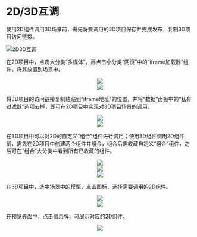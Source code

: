 # 2D/3D互调

使用2D组件调用3D场景前，需先将要调用的3D项目保存并完成发布，复制3D项目访问链接。

![2D3D互调](/images\qinghua\device-management\intermodulation.png)

在2D项目中，点击大分类“多媒体”，再点击小分类“网页”中的“iframe加载器”组件，将其放置到场景中。

<div align=center><img src ="/images\qinghua\device-management\multimedia-edit.png"/></div>

<div align=center><img src ="/images\qinghua\device-management\multimedia-edit-s.png"/></div>

将3D项目的访问链接复制粘贴到“iframe地址”的位置，并将“数据”面板中的“私有过滤器”选项去掉，即可在2D项目中实现对3D项目场景的调用。

<div align=center><img src ="/images\qinghua\device-management\iframe-load.png"/></div>

<div align=center><img src ="/images\qinghua\device-management\iframe-load-s.png"/></div>

在3D项目中可以对2D的自定义“组合”组件进行调用；使用3D组件调用2D组件前，需先在2D项目中创建两个组件并组合，组合后需收藏自定义“组合”组件，之后可在“组合”大分类中看到所有已收藏的组件。

<div align=center><img src ="/images\qinghua\device-management\combining-components.png"/></div>

<div align=center><img src ="/images\qinghua\device-management\combining-components-s.png"/></div>

<div align=center><img src ="/images\qinghua\device-management\combining-components-t.png"/></div>

在3D项目中，选中场景中的模型，点击图标，选择需要调用的2D组件。

<div align=center><img src ="/images\qinghua\device-management\combining-components-f.png"/></div>

<div align=center><img src ="/images\qinghua\device-management\combining-components-o.png"/></div>

在预览界面中，点击信息牌，可展示对应的2D组件。

<div align=center><img src ="/images\qinghua\device-management\combining-components-of.png"/></div>